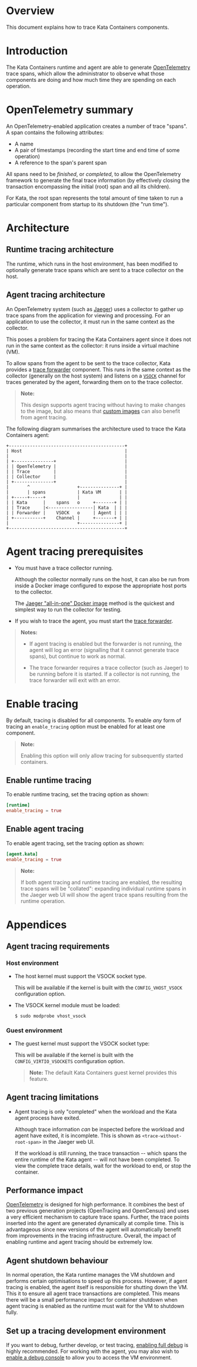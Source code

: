 # Overview

This document explains how to trace Kata Containers components.

# Introduction

The Kata Containers runtime and agent are able to generate
[OpenTelemetry][opentelemetry] trace spans, which allow the administrator to
observe what those components are doing and how much time they are spending on
each operation.

# OpenTelemetry summary

An OpenTelemetry-enabled application creates a number of trace "spans". A span
contains the following attributes:

- A name
- A pair of timestamps (recording the start time and end time of some operation)
- A reference to the span's parent span

All spans need to be *finished*, or *completed*, to allow the OpenTelemetry
framework to generate the final trace information (by effectively closing the
transaction encompassing the initial (root) span and all its children).

For Kata, the root span represents the total amount of time taken to run a
particular component from startup to its shutdown (the "run time").

# Architecture

## Runtime tracing architecture

The runtime, which runs in the host environment, has been modified to
optionally generate trace spans which are sent to a trace collector on the
host.

## Agent tracing architecture

An OpenTelemetry system (such as [Jaeger][jaeger-tracing]) uses a collector to
gather up trace spans from the application for viewing and processing. For an
application to use the collector, it must run in the same context as
the collector.

This poses a problem for tracing the Kata Containers agent since it does not
run in the same context as the collector: it runs inside a virtual machine (VM).

To allow spans from the agent to be sent to the trace collector, Kata provides
a [trace forwarder][trace-forwarder] component. This runs in the same context
as the collector (generally on the host system) and listens on a
[`VSOCK`][vsock] channel for traces generated by the agent, forwarding them on
to the trace collector.

> **Note:**
>
> This design supports agent tracing without having to make changes to the
> image, but also means that [custom images][osbuilder] can also benefit from
> agent tracing.

The following diagram summarises the architecture used to trace the Kata
Containers agent:

```
+--------------------------------------------+
| Host                                       |
|                                            |
| +---------------+                          |
| | OpenTelemetry |                          |
| | Trace         |                          |
| | Collector     |                          |
| +---------------+                          |
|       ^                  +---------------+ |
|       | spans            | Kata VM       | |
| +-----+-----+            |               | |
| | Kata      |    spans   o     +-------+ | |
| | Trace     |<-----------------| Kata  | | |
| | Forwarder |    VSOCK   o     | Agent | | |
| +-----------+    Channel |     +-------+ | |
|                          +---------------+ |
+--------------------------------------------+
```

# Agent tracing prerequisites

- You must have a trace collector running.

  Although the collector normally runs on the host, it can also be run from
  inside a Docker image configured to expose the appropriate host ports to the
  collector.

  The [Jaeger "all-in-one" Docker image][jaeger-all-in-one] method
  is the quickest and simplest way to run the collector for testing.

- If you wish to trace the agent, you must start the
  [trace forwarder][trace-forwarder].

> **Notes:**
>
> - If agent tracing is enabled but the forwarder is not running,
>   the agent will log an error (signalling that it cannot generate trace
>   spans), but continue to work as normal.
>
> - The trace forwarder requires a trace collector (such as Jaeger) to be
>   running before it is started. If a collector is not running, the trace
>   forwarder will exit with an error.

# Enable tracing

By default, tracing is disabled for all components. To enable _any_ form of
tracing an `enable_tracing` option must be enabled for at least one component.

> **Note:** 
>
> Enabling this option will only allow tracing for subsequently
> started containers.

## Enable runtime tracing

To enable runtime tracing, set the tracing option as shown:

```toml
[runtime]
enable_tracing = true
```

## Enable agent tracing

To enable agent tracing, set the tracing option as shown:

```toml
[agent.kata]
enable_tracing = true
```

> **Note:**
>
> If both agent tracing and runtime tracing are enabled, the resulting trace
> spans will be "collated": expanding individual runtime spans in the Jaeger
> web UI will show the agent trace spans resulting from the runtime
> operation.

# Appendices

## Agent tracing requirements

### Host environment

- The host kernel must support the VSOCK socket type.

  This will be available if the kernel is built with the
  `CONFIG_VHOST_VSOCK` configuration option.

- The VSOCK kernel module must be loaded:

   ```
   $ sudo modprobe vhost_vsock
   ```

### Guest environment

- The guest kernel must support the VSOCK socket type:

  This will be available if the kernel is built with the
  `CONFIG_VIRTIO_VSOCKETS` configuration option.

  > **Note:** The default Kata Containers guest kernel provides this feature.

## Agent tracing limitations

- Agent tracing is only "completed" when the workload and the Kata agent
  process have exited.

  Although trace information *can* be inspected before the workload and agent
  have exited, it is incomplete. This is shown as `<trace-without-root-span>`
  in the Jaeger web UI.

  If the workload is still running, the trace transaction -- which spans the entire
  runtime of the Kata agent -- will not have been completed. To view the complete
  trace details, wait for the workload to end, or stop the container.

## Performance impact

[OpenTelemetry][opentelemetry] is designed for high performance. It combines
the best of two previous generation projects (OpenTracing and OpenCensus) and
uses a very efficient mechanism to capture trace spans. Further, the trace
points inserted into the agent are generated dynamically at compile time. This
is advantageous since new versions of the agent will automatically benefit
from improvements in the tracing infrastructure. Overall, the impact of
enabling runtime and agent tracing should be extremely low.

## Agent shutdown behaviour
 
In normal operation, the Kata runtime manages the VM shutdown and performs
certain optimisations to speed up this process. However, if agent tracing is
enabled, the agent itself is responsible for shutting down the VM. This it to
ensure all agent trace transactions are completed. This means there will be a
small performance impact for container shutdown when agent tracing is enabled
as the runtime must wait for the VM to shutdown fully.

## Set up a tracing development environment

If you want to debug, further develop, or test tracing,
[enabling full debug][enable-full-debug]
is highly recommended. For working with the agent, you may also wish to
[enable a debug console][setup-debug-console]
to allow you to access the VM environment.

[enable-full-debug]: https://github.com/kata-containers/kata-containers/blob/main/docs/Developer-Guide.md#enable-full-debug
[jaeger-all-in-one]: https://www.jaegertracing.io/docs/getting-started/
[jaeger-tracing]: https://www.jaegertracing.io
[opentelemetry]: https://opentelemetry.io
[osbuilder]: https://github.com/kata-containers/kata-containers/blob/main/tools/osbuilder
[setup-debug-console]: https://github.com/kata-containers/kata-containers/blob/main/docs/Developer-Guide.md#set-up-a-debug-console
[trace-forwarder]: /src/trace-forwarder
[vsock]: https://wiki.qemu.org/Features/VirtioVsock
